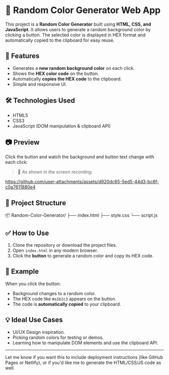 # 🎨 Random Color Generator Web App

This project is a **Random Color Generator** built using **HTML, CSS, and JavaScript**. It allows users to generate a random background color by clicking a button. The selected color is displayed in HEX format and automatically copied to the clipboard for easy reuse.

## 🚀 Features

- Generates a **new random background color** on each click.
- Shows the **HEX color code** on the button.
- Automatically **copies the HEX code** to the clipboard.
- Simple and responsive UI.

## 🛠️ Technologies Used

- HTML5
- CSS3
- JavaScript (DOM manipulation & clipboard API)

## 📷 Preview

Click the button and watch the background and button text change with each click:
> 🎥 *As shown in the screen recording.*
> 



https://github.com/user-attachments/assets/d920dc65-5ed5-44d3-bc6f-c0a7611880e4





## 📁 Project Structure

📦 Random-Color-Generator/
├── index.html
├── style.css
└── script.js


## ✅ How to Use

1. Clone the repository or download the project files.
2. Open `index.html` in any modern browser.
3. Click the **button** to generate a random color and copy its HEX code.

## 📌 Example

When you click the button:
- Background changes to a random color.
- The HEX code like `#a1b2c3` appears on the button.
- The code is **automatically copied** to your clipboard.

## 💡 Ideal Use Cases

- UI/UX Design inspiration.
- Picking random colors for testing or demos.
- Learning how to manipulate DOM elements and use the clipboard API.

---

Let me know if you want this to include deployment instructions (like GitHub Pages or Netlify), or if you'd like me to generate the HTML/CSS/JS code as well.

